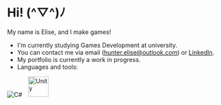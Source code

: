# Hi! (^▽^)ﾉ

My name is Elise, and I make games! 

- I'm currently studying Games Development at university.  
- You can contact me via email (hunter.elise@outlook.com) or [LinkedIn](https://www.linkedin.com/in/hunterelise/).  
- My portfolio is currently a work in progress.
- Languages and tools:

<p align="left">
  <img src="https://img.icons8.com/color/48/000000/c-sharp-logo.png" alt="C#" style="margin-right: 10px;" />
  <img src="https://upload.wikimedia.org/wikipedia/commons/1/19/Unity_Technologies_logo.svg" alt="Unity" width="48" />
</p>


